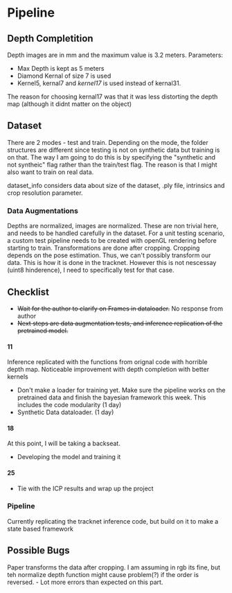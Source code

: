 # Pipeline
## Depth Completition

Depth images are in mm and the maximum value is 3.2 meters. 
Parameters: 
- Max Depth is kept as 5 meters
- Diamond Kernal of size 7 is used
- Kernel5, kernal7 and *kernel17* is used instead of kernal31. 

The reason for choosing kernal17 was that it was less distorting the depth map (although it didnt matter on the object)


## Dataset
There are 2 modes - test and train. Depending on the mode, the folder structures are different since testing is not on synthetic data but training is on that. The way I am going to do this is by specifying the "synthetic and not syntheic" flag rather than the train/test flag. The reason is that I might also want to train on real data. 

dataset_info considers data about size of the dataset, .ply file, intrinsics and crop resolution parameter. 

### Data Augmentations
Depths are normalized, images are normalized. These are non trivial here, and needs to be handled carefully in the dataset. For a unit testing scenario, a custom test pipeline needs to be created with openGL rendering before starting to train. 
Transformations are done after cropping. Cropping depends on the pose estimation. Thus, we can't possibly transform our data. This is how it is done in the tracknet. However this is not nescessay (uint8 hinderence), I need to specifically test for that case.  


## Checklist 
- ~~Wait for the author to clarify on Frames in dataloader.~~ No response from author
- ~~Next steps are data augmentation tests, and inference replication of the pretrained model.~~
#### 11
Inference replicated with the functions from orignal code with horrible depth map. Noticeable improvement with depth completion with better kernels
- Don't make a loader for training yet. Make sure the pipeline works on the pretrained data and finish the bayesian framework this week. This includes the code modularity (1 day)
- Synthetic Data dataloader.  (1 day)
#### 18
At this point, I will be taking a backseat.
- Developing the model and training it
#### 25
- Tie with the ICP results and wrap up the project




### Pipeline
Currently replicating the tracknet inference code, but build on it to make a state based framework


## Possible Bugs
Paper transforms the data after cropping. I am assuming in rgb its fine, but teh normalize depth function might cause problem(?) if the order is reversed. - Lot more errors than expected on this part. 
